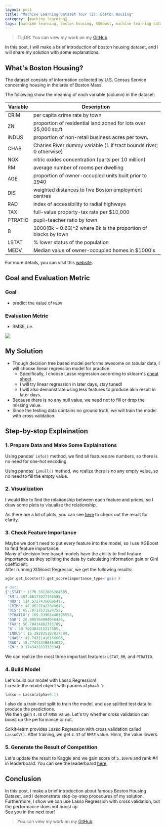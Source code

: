 ```yaml
---
layout: post
title: "Machine Learning Dataset Tour (2): Boston Housing"
category: [machine learning]
tags: [machine learning, boston housing, XGBoost, machine learning dataset]
---
```


> TL;DR: You can view my work on my [GitHub](https://github.com/Cuda-Chen/machine-learning-note/blob/master/boston-housing/boston_xgboost.ipynb).

In this post, I will make a brief introduction of boston housing dataset, and
I will share my solution with some explanations.

## What's Boston Housing?
The dataset consists of information collected by U.S. Census Service concerning
housing in the area of Boston Mass.

The following show the meaning of each variable (column) in the dataset:

| Variable      | Description                                                           |
|------------   |---------------------------------------------------------------------  |
| CRIM          | per capita crime rate by town                                         |
| ZN            | proportion of residential land zoned for lots over 25,000 sq.ft.      |
| INDUS         | proportion of non-retail business acres per town.                     |
| CHAS          | Charles River dummy variable (1 if tract bounds river; 0 otherwise)   |
| NOX           | nitric oxides concentration (parts per 10 million)                    |
| RM            | average number of rooms per dwelling                                  |
| AGE           | proportion of owner-occupied units built prior to 1940                |
| DIS           | weighted distances to five Boston employment centres                  |
| RAD           | index of accessibility to radial highways                             |
| TAX           | full-value property-tax rate per $10,000                              |
| PTRATIO       | pupil-teacher ratio by town                                           |
| B             | 1000(Bk - 0.63)^2 where Bk is the proportion of blacks by town        |
| LSTAT         | % lower status of the population                                      |
| MEDV          | Median value of owner-occupied homes in $1000's                       |

For more details, you can visit this [website](https://www.cs.toronto.edu/~delve/data/boston/bostonDetail.html).

## Goal and Evaluation Metric
### Goal
- predict the value of `MEDV`
### Evaluation Metric
- RMSE, i.e.
<img src="https://render.githubusercontent.com/render/math?math=RMSE(y)%20=%20\sqrt{\displaystyle\sum_{i=1}^{n}%20(y_i%20-%20\hat{y_i})^2}">

## My Solution
- Though decision tree based model performs awesome on tabular data, I will choose linear regression model for
practice.
    - Specifically, I choose Lasso regression according to sklearn's [cheat sheet](https://scikit-learn.org/stable/tutorial/machine_learning_map/index.html).
    - I will try linear regression in later days, stay tuned!
    - I will also demonstrate using less features to produce akin result in later days.
- Because there is no any null value, we need not to fill or drop the missing value.
- Since the testing data contains no ground truth, we will train the model with cross validation.

## Step-by-stop Explaination
### 1. Prepare Data and Make Some Explainations
Using pandas' `info()` method, we find all features are numbers, so there is no need for one-hot encoding.

Using pandas' `isnull()` method, we realize there is no any empty value, so no need to fill the empty value.

### 2. Visualization
I would like to find the relationship between each feature and prices, so I draw some plots to visualize the relationship.

As there are a lot of plots, you can see [here](https://github.com/Cuda-Chen/machine-learning-note/blob/master/boston-housing/boston_xgboost.ipynb)
to check out the result for clarity.

### 3. Check Feature Importance
Maybe we don't need to put every feature into the model, so I use XGBoost to find feature importance. <br>
Many of decision tree based models have the ability to find feature importance as they splitting the data by calculating
information gain or Gini coefficient.<br>
After running XGBoost Regressor, we get the following results:
```python
xgbr.get_booster().get_score(importance_type='gain')

# Out:
{'LSTAT': 1170.5912806284505,
 'RM': 407.86173977156585,
 'NOX': 114.57274366695417,
 'CRIM': 48.06237422548619,
 'DIS': 65.78717631524752,
 'PTRATIO': 109.93901440305558,
 'AGE': 26.895764984946428,
 'TAX': 56.70414882315789,
 'B': 30.702484215217385,
 'INDUS': 15.392935187827584,
 'CHAS': 45.74311416166666,
 'RAD': 18.774944386363632,
 'ZN': 9.174343283333334}
```
We can realize the most three important features: `LSTAT`, `RM`, and `PTRATIO`.

### 4. Build Model
Let's build our model with Lasso Regression!<br>
I create the model object with params `alpha=0.1`:
```python
lasso = Lasso(alpha=0.1)
```
I also do a train-test split to train the model, and use splitted test data to produce the predictions.<br>
We then gain `4.48` of `RMSE` value. Let's try whether cross validation can boost up the performance or not.

Scikit-learn provides Lasso Regression with cross validation called `LassoCV()`. After training, we get `4.37`
of `RMSE` value. Hmm, the value lowers.

### 5. Generate the Result of Competition
Let's update the result to Kaggle and we gain score of `5.16976` and rank #4 in leaderboard. You can see the 
leaderboard [here](https://www.kaggle.com/c/boston-housing-dataset/leaderboard).

## Conclusion
In this post, I make a brief introduction about famous Boston Housing Dataset, and I demonstrate step-by-step
procedures of my solution. Furthermore, I show we can use Lasso Regression with cross validation, but the 
performance does not boost up.<br>
See you in the next tour!

> You can view my work on my [GitHub](https://github.com/Cuda-Chen/machine-learning-note/blob/master/boston-housing/boston_xgboost.ipynb).
